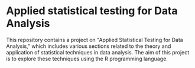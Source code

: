 # Applied statistical testing for Data Analysis

This repository contains a project on "Applied Statistical Testing for Data Analysis," which includes various sections related to the theory and application of statistical techniques in data analysis. The aim of this project is to explore these techniques using the R programming language.
